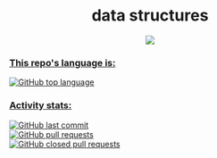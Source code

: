 <div align="center">
 <h1>data structures</h1>
</div>
<div align="center" >
  <a href="https://www.codacy.com/gh/ImMPrada/data_structures/dashboardutm_source=github.com&amp;utm_medium=referral&amp;utm_content=ImMPrada/data_structures&ap;utm_campaign=Badge_Grade"><img src="https://app.codacy.com/project/badge/Grade/f262aec0b9e942808d7f63f7351e4529"/>
</div>

<div align="left">
 <h3>This repo's language is:</h3>
 <img alt="GitHub top language" src="https://img.shields.io/github/languages/top/immprada/data_structures?color=%23A91401&style=for-the-badge">
</div>

<div align="left">
 <h3>Activity stats:</h3>
 <img alt="GitHub last commit" src="https://img.shields.io/github/last-commit/immprada/data_structures?style=for-the-badge">
 </br>
 <img alt="GitHub pull requests" src="https://img.shields.io/github/issues-pr-raw/immprada/data_structures?style=for-the-badge">
 </br>
 <img alt="GitHub closed pull requests" src="https://img.shields.io/github/issues-pr-closed-raw/immprada/data_structures?color=green&style=for-the-badge">
</div>
